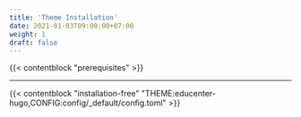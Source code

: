 ```yaml
---
title: 'Theme Installation'
date: 2021-01-03T09:00:00+07:00
weight: 1
draft: false
---
```


{{< contentblock "prerequisites" >}}

---

{{< contentblock "installation-free" "THEME:educenter-hugo,CONFIG:config/_default/config.toml" >}}
